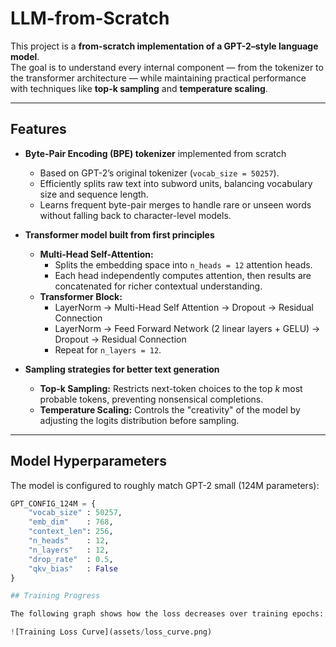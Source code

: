 # LLM-from-Scratch

This project is a **from-scratch implementation of a GPT-2–style language model**.  
The goal is to understand every internal component — from the tokenizer to the transformer architecture — while maintaining practical performance with techniques like **top-k sampling** and **temperature scaling**.

---

## Features

- **Byte-Pair Encoding (BPE) tokenizer** implemented from scratch  
  - Based on GPT-2’s original tokenizer (`vocab_size = 50257`).  
  - Efficiently splits raw text into subword units, balancing vocabulary size and sequence length.  
  - Learns frequent byte-pair merges to handle rare or unseen words without falling back to character-level models.

- **Transformer model built from first principles**  
  - **Multi-Head Self-Attention:**  
    - Splits the embedding space into `n_heads = 12` attention heads.  
    - Each head independently computes attention, then results are concatenated for richer contextual understanding.  
  - **Transformer Block:**  
    - LayerNorm → Multi-Head Self Attention → Dropout → Residual Connection  
    - LayerNorm → Feed Forward Network (2 linear layers + GELU) → Dropout → Residual Connection  
    - Repeat for `n_layers = 12`.

- **Sampling strategies for better text generation**  
  - **Top-k Sampling:** Restricts next-token choices to the top *k* most probable tokens, preventing nonsensical completions.  
  - **Temperature Scaling:** Controls the "creativity" of the model by adjusting the logits distribution before sampling.

---

## Model Hyperparameters

The model is configured to roughly match GPT-2 small (124M parameters):  

```python
GPT_CONFIG_124M = {
    "vocab_size" : 50257,
    "emb_dim"    : 768,
    "context_len": 256,
    "n_heads"    : 12,
    "n_layers"   : 12,
    "drop_rate"  : 0.5,
    "qkv_bias"   : False
}

## Training Progress

The following graph shows how the loss decreases over training epochs:

![Training Loss Curve](assets/loss_curve.png)
